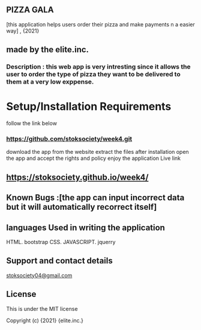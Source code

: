 ## PIZZA GALA
[this application helps users order their pizza and make payments n a easier way] , {2021}
## made by the elite.inc.
### Description : this web app is very intresting since it allows the user to order the type of pizza they want to be delivered to them at a very low exppense.
 # Setup/Installation Requirements
follow the link below
 ### https://github.com/stoksociety/week4.git
download the app from the website
extract the files after installation
open the app and accept the rights and policy
enjoy the application
Live link
## https://stoksociety.github.io/week4/

## Known Bugs :[the app can input incorrect data but it will automatically recorrect itself]
## languages Used in writing the application
HTML.
bootstrap
CSS.
JAVASCRIPT.
jquerry
## Support and contact details
stoksociety04@gmail.com

## License
This is under the MIT license

Copyright (c) {2021} {elite.inc.}